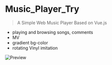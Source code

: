# Music_Player_Try
> A Simple Web Music Player Based on Vue.js
- playing and browsing songs, comments
- MV
- gradient bg-color
- rotating Vinyl imitation

![Preview](https://tva1.sinaimg.cn/large/e6c9d24ely1h5cilgzwitj21f60u00wt.jpg)